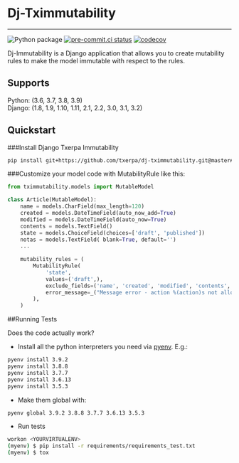# Dj-Tximmutability

---

![Python package](https://github.com/bapons/dj-tximmutability/actions/workflows/django.yml/badge.svg)
[![pre-commit.ci status](https://results.pre-commit.ci/badge/github/bapons/dj-tximmutability/master.svg)](https://results.pre-commit.ci/latest/github/bapons/dj-tximmutability/master)
[![codecov](https://codecov.io/gh/bapons/dj-tximmutability/branch/master/graph/badge.svg)](https://codecov.io/gh/bapons/dj-tximmutability/)


<!--[![pypi](https://img.shields.io/pypi/v/dj-tximmutability.svg)](https://pypi.python.org/pypi/dj-tximmutability/)-->
<!--[![Python versions](https://img.shields.io/pypi/pyversions/dj-tximmutability.svg)](https://pypi.org/project/dj-tximmutability/)-->
<!--![PyPI - Django Version](https://img.shields.io/pypi/djversions/dj-tximmutability)-->
<!--[![Python versions](https://img.shields.io/pypi/status/dj-tximmutability.svg)](https://img.shields.io/pypi/status/dj-tximmutability.svg/)-->
<!--[![Python versions](https://codecov.io/gh/marija_milicevic/dj-tximmutability/branch/master/graph/badge.svg)](https://codecov.io/gh/marija_milicevic/dj-tximmutability)-->

Dj-Immutability is a Django application that allows you to create mutability rules to make the model immutable with respect to the rules.

## Supports 

Python: (3.6, 3.7, 3.8, 3.9)  
Django: (1.8, 1.9, 1.10, 1.11, 2.1, 2.2, 3.0, 3.1, 3.2)

<!--
##Documentation

The full documentation is at https://dj-tximmutability.readthedocs.io.
-->


## Quickstart

###Install Django Txerpa Immutability
 
```bash
pip install git+https://github.com/txerpa/dj-tximmutability.git@master#egg=dj-tximmutability
```

###Customize your model code with MutabilityRule like this:

```python
from tximmutability.models import MutableModel

class Article(MutableModel):
    name = models.CharField(max_length=120)
    created = models.DateTimeField(auto_now_add=True)
    modified = models.DateTimeField(auto_now=True)
    contents = models.TextField()
    state = models.ChoiceField(choices=['draft', 'published'])
    notas = models.TextField( blank=True, default='')
    ...
    
    mutability_rules = (
        MutabilityRule(
            'state',
            values=('draft',),
            exclude_fields=('name', 'created', 'modified', 'contents', 'notas'),
            error_message=_("Message error - action %(action)s not allowed."),
        ),
    )
```

##Running Tests

Does the code actually work?

* Install all the python interpreters you need via [pyenv](https://github.com/pyenv/pyenv). E.g.:
```bash
pyenv install 3.9.2
pyenv install 3.8.8
pyenv install 3.7.7
pyenv install 3.6.13
pyenv install 3.5.3
```

* Make them global with:
```bash
pyenv global 3.9.2 3.8.8 3.7.7 3.6.13 3.5.3 
```

* Run tests
```bash
workon <YOURVIRTUALENV>
(myenv) $ pip install -r requirements/requirements_test.txt
(myenv) $ tox
```

<!--
##Features

TODO
-->
